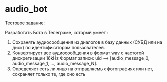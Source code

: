 # audio_bot

Тестовое задание:

Разработать Бота в Телеграме, который умеет :

1. Сохранять аудиосообщения из диалогов в базу данных (СУБД или на диск) по идентификаторам пользователей.
2. Конвертирует все аудиосообщения в формат wav с частотой дискретизации 16kHz
Формат записи: uid —> [audio_message_0, audio_message_1, ..., audio_message_N].
3. Определяет есть ли лицо на отправляемых фотографиях или нет, сохраняет только те, где оно есть
